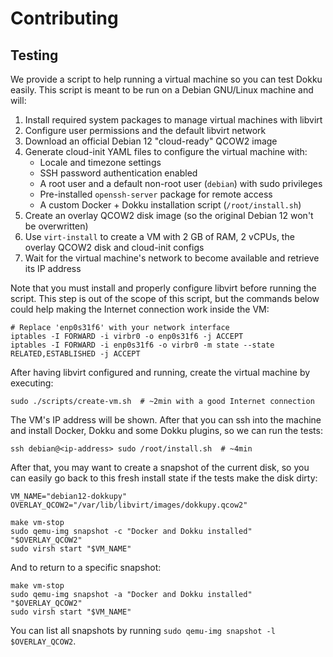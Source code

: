 # Contributing



## Testing

We provide a script to help running a virtual machine so you can test Dokku easily. This script is meant to be run on a
Debian GNU/Linux machine and will:

1. Install required system packages to manage virtual machines with libvirt
2. Configure user permissions and the default libvirt network
3. Download an official Debian 12 "cloud-ready" QCOW2 image
4. Generate cloud-init YAML files to configure the virtual machine with:
   - Locale and timezone settings
   - SSH password authentication enabled
   - A root user and a default non-root user (`debian`) with sudo privileges
   - Pre-installed `openssh-server` package for remote access
   - A custom Docker + Dokku installation script (`/root/install.sh`)
5. Create an overlay QCOW2 disk image (so the original Debian 12 won't be overwritten)
6. Use `virt-install` to create a VM with 2 GB of RAM, 2 vCPUs, the overlay QCOW2 disk and cloud-init configs
7. Wait for the virtual machine's network to become available and retrieve its IP address

Note that you must install and properly configure libvirt before running the script. This step is out of the scope of
this script, but the commands below could help making the Internet connection work inside the VM:

```shell
# Replace 'enp0s31f6' with your network interface
iptables -I FORWARD -i virbr0 -o enp0s31f6 -j ACCEPT
iptables -I FORWARD -i enp0s31f6 -o virbr0 -m state --state RELATED,ESTABLISHED -j ACCEPT
```

After having libvirt configured and running, create the virtual machine by executing:

```shell
sudo ./scripts/create-vm.sh  # ~2min with a good Internet connection
```

The VM's IP address will be shown. After that you can ssh into the machine and install Docker, Dokku and some Dokku
plugins, so we can run the tests:

```shell
ssh debian@<ip-address> sudo /root/install.sh  # ~4min
```

After that, you may want to create a snapshot of the current disk, so you can easily go back to this fresh install
state if the tests make the disk dirty:

```shell
VM_NAME="debian12-dokkupy"
OVERLAY_QCOW2="/var/lib/libvirt/images/dokkupy.qcow2"

make vm-stop
sudo qemu-img snapshot -c "Docker and Dokku installed" "$OVERLAY_QCOW2"
sudo virsh start "$VM_NAME"
```

And to return to a specific snapshot:

```shell
make vm-stop
sudo qemu-img snapshot -a "Docker and Dokku installed" "$OVERLAY_QCOW2"
sudo virsh start "$VM_NAME"
```

You can list all snapshots by running `sudo qemu-img snapshot -l $OVERLAY_QCOW2`.

